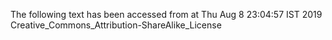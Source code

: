 The following text has been accessed from at Thu Aug 8 23:04:57 IST 2019
Creative_Commons_Attribution-ShareAlike_License
